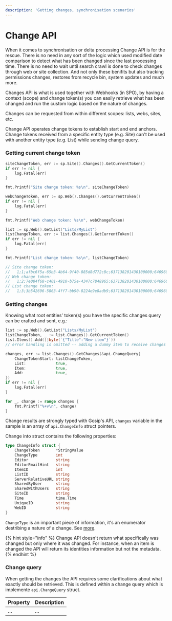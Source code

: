 ```yaml
---
description: 'Getting changes, synchronisation scenarios'
---
```


# Change API

When it comes to synchronisation or delta processing Change API is for the rescue. There is no need in any sort of the logic which used modified date comparison to detect what has been changed since the last processing time. There is no need to wait until search crawl is done to check changes through web or site collection. And not only these benifits but also tracking permissions changes, restores from recycle bin, system updates and much more.

Changes API is what is used together with Webhooks \(in SPO\), by having a context \(scope\) and change token\(s\) you can easily retrieve what has been changed and run the custom logic based on the nature of changes.

Changes can be requested from within different scopes: lists, webs, sites, etc.

Change API operates change tokens to establish start and end anchors. Change tokens received from a specific entity type \(e.g. Site\) can't be used with another entity type \(e.g. List\) while sending  change query.

### Getting current change token

```go
siteChangeToken, err := sp.Site().Changes().GetCurrentToken()
if err != nil {
	log.Fatal(err)
}

fmt.Printf("Site change token: %s\n", siteChangeToken)

webChangeToken, err := sp.Web().Changes().GetCurrentToken()
if err != nil {
	log.Fatal(err)
}

fmt.Printf("Web change token: %s\n", webChangeToken)

list := sp.Web().GetList("Lists/MyList")
listChangeToken, err := list.Changes().GetCurrentToken()
if err != nil {
	log.Fatal(err)
}

fmt.Printf("List change token: %s\n", listChangeToken)

// Site change token:
//   1;1;afbc6f5a-65b3-4b64-9f40-885d8d772c8c;637138201430100000;64696075
// Web change token:
//   1;2;7e084f68-c401-4910-b75e-4347c7848965;637138201430100000;64696075
// List change token:
//   1;3;3b542696-5863-4ff7-bb90-8224e9e8adb9;637138201430100000;64696075
```

### Getting changes

Knowing what root entities' token\(s\) you have the specific changes query can be crafted and sent, e.g.:

```go
list := sp.Web().GetList("Lists/MyList")
listChangeToken, _ := list.Changes().GetCurrentToken()
list.Items().Add([]byte(`{"Title":"New item"}`))
// error handling is omitted -- adding a dummy item to receive changes result

changes, err := list.Changes().GetChanges(&api.ChangeQuery{
	ChangeTokenStart: listChangeToken,
	List:             true,
	Item:             true,
	Add:              true,
})
if err != nil {
	log.Fatal(err)
}

for _, change := range changes {
	fmt.Printf("%+v\n", change)
}
```

Change results are strongly typed with Gosip's API, `changes` variable in the sample is an array of `api.ChangeInfo` struct pointers.

Change into struct contains the following properties:

```go
type ChangeInfo struct {
	ChangeToken       *StringValue
	ChangeType        int
	Editor            string
	EditorEmailHint   string
	ItemID            int
	ListID            string
	ServerRelativeURL string
	SharedByUser      string
	SharedWithUsers   string
	SiteID            string
	Time              time.Time
	UniqueID          string
	WebID             string
}
```

`ChangeType` is an important piece of information, it's an enumerator destribing a nature of a change. See [more](https://docs.microsoft.com/en-us/previous-versions/office/sharepoint-csom/ee543793%28v%3Doffice.15%29).

{% hint style="info" %}
Change API doesn't return what specifically was changed but only where it was changed. For instance, when an item is changed the API will return its identities information but not the metadata.
{% endhint %}

### Change query

When getting the changes the API requires some clarifications about what exactly should be retrieved. This is defined within a change query which is implemente `api.ChangeQuery` struct.

| Property | Description |
| :--- | :--- |
| ... | ... |

